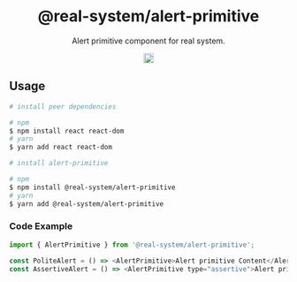 <h1 align="center">@real-system/alert-primitive</h1>
<p align="center">Alert primitive component for real system.</p>
<p align="center">
<a href="https://www.npmjs.com/package/@real-system/alert-primitive"><img src="https://badgen.net/npm/v/@real-system/alert-primitive?label=&icon=npm&color=blue" alt="npm version" height="18"/></a>
</p>

## Usage

```bash
# install peer dependencies

# npm
$ npm install react react-dom 
# yarn
$ yarn add react react-dom 

# install alert-primitive

# npm
$ npm install @real-system/alert-primitive
# yarn
$ yarn add @real-system/alert-primitive
```

### Code Example

```javascript
import { AlertPrimitive } from '@real-system/alert-primitive';

const PoliteAlert = () => <AlertPrimitive>Alert primitive Content</AlertPrimitive>;
const AssertiveAlert = () => <AlertPrimitive type="assertive">Alert primitive Content</AlertPrimitive>;
```
